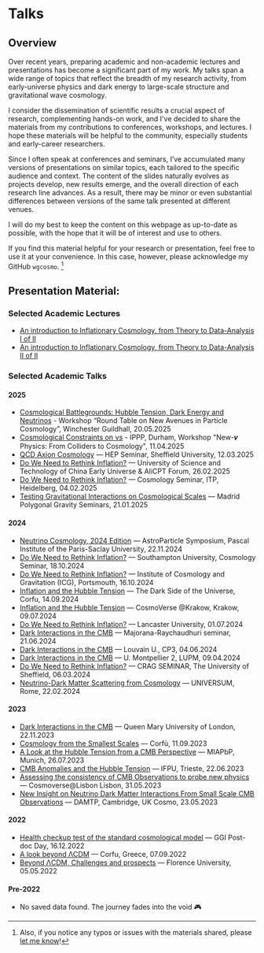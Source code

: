 # Talks

## Overview

Over recent years, preparing academic and non-academic lectures and presentations has become a significant part of my work. My talks span a wide range of topics that reflect the breadth of my research activity, from early-universe physics and dark energy to large-scale structure and gravitational wave cosmology. 

I consider the dissemination of scientific results a crucial aspect of research, complementing hands-on work, and I've decided to share the materials from my contributions to conferences, workshops, and lectures. I hope these materials will be helpful to the community, especially students and early-career researchers.

Since I often speak at conferences and seminars, I’ve accumulated many versions of presentations on similar topics, each tailored to the specific audience and context.  The content of the slides naturally evolves as projects develop, new results emerge, and the overall direction of each research line advances. As a result, there may be minor or even substantial differences between versions of the same talk presented at different venues. 

I will do my best to keep the content on this webpage as up-to-date as possible, with the hope that it will be of interest and use to others. 

If you find this material helpful for your research or presentation, feel free to use it at your convenience. In this case, however, please acknowledge my GitHub `wgcosmo`. [^1]


## Presentation Material:

### Selected Academic Lectures 

- [An introduction to Inflationary Cosmology, from Theory to Data-Analysis I of II](https://drive.google.com/file/d/1u5bNgpo2clXl7S0-aF9nXL0ctW4TkxKp/view?usp=sharing)
- [An introduction to Inflationary Cosmology, from Theory to Data-Analysis II of II](https://drive.google.com/file/d/1IWKukS9ABp5dQawW6Quns62nfTrnE73C/view?usp=sharing)

### Selected Academic Talks

#### 2025
- [Cosmological Battlegrounds: Hubble Tension, Dark Energy and Neutrinos](https://drive.google.com/file/d/1Z8eMsvegpmKrBYTFTnTYcbEJy11T2Z28/view?usp=sharing) - Workshop “Round Table on New Avenues in Particle Cosmology”, Winchester Guildhall, 20.05.2025
- [Cosmological Constraints on νs](https://drive.google.com/file/d/1F93A-zmsk_D7rlQowOoNFb_wWdlRWhLc/view?usp=sharing) - IPPP, Durham, Workshop "New-𝝂 Physics: From Colliders to Cosmology", 11.04.2025
- [QCD Axion Cosmology](https://drive.google.com/file/d/1tCi5GpO66xBulDSWU-1fj7rsx411FRmv/view?usp=sharing) — HEP Seminar, Sheffield University, 12.03.2025
- [Do We Need to Rethink Inflation?](https://drive.google.com/file/d/1Q2NXTrs306fSUHFEnul7Fe034DLnt_kC/view?usp=sharing) — University of Science and Technology of China Early Universe & AliCPT Forum, 26.02.2025
- [Do We Need to Rethink Inflation?](https://drive.google.com/file/d/1gdMQqJAt4vzHqNVCyderIu3zM-XtNc7V/view?usp=sharing) — Cosmology Seminar, ITP, Heidelberg, 04.02.2025
- [Testing Gravitational Interactions on Cosmological Scales](https://drive.google.com/file/d/1XXV68RewMk2tsLwlHIqFXqsJpXCAcVO9/view?usp=sharing) — Madrid Polygonal Gravity Seminars, 21.01.2025

#### 2024
- [Neutrino Cosmology, 2024 Edition](https://drive.google.com/file/d/10QoWwDYoM8zw3uhRJF0DrF8GpPkReum4/view?usp=sharing) — AstroParticle Symposium, Pascal Institute of the Paris-Saclay University, 22.11.2024
- [Do We Need to Rethink Inflation?](https://drive.google.com/file/d/12BG-g-eiKjEKK7wSXszZ7nz51lH2Dy2o/view?usp=sharing) — Southampton University, Cosmology Seminar, 18.10.2024 
- [Do We Need to Rethink Inflation?](https://drive.google.com/file/d/1pAbOdoKwdYV16IeKEH9CV99A_0SAXaNh/view?usp=sharing) — Institute of Cosmology and Gravitation (ICG), Portsmouth, 16.10.2024
- [Inflation and the Hubble Tension](https://drive.google.com/file/d/1lwm8roxUppBQA_7WVeBG0NC_8uNsHfnF/view?usp=sharing) — The Dark Side of the Universe, Corfu, 14.09.2024
- [Inflation and the Hubble Tension](https://drive.google.com/file/d/1cTAh8JM4hnSjScg9Xqa1WTyCCbtiqEHk/view?usp=sharing) — CosmoVerse @Krakow, Krakow, 09.07.2024
- [Do We Need to Rethink Inflation?](https://drive.google.com/file/d/1sPC8-B18Dtu9cCyfmlSWZozmdjUXGvJt/view?usp=sharing) — Lancaster University, 01.07.2024
- [Dark Interactions in the CMB](https://drive.google.com/file/d/1SPDxPVgijrKqpF34r0cqAVrPQBP9KtvV/view?usp=sharing) — Majorana-Raychaudhuri seminar, 21.06.2024
- [Dark Interactions in the CMB](https://drive.google.com/file/d/1MGGhDC6re5d2ltCfapwgDnLEnWaJehj9/view?usp=sharing) — Louvain U., CP3, 04.06.2024
- [Dark Interactions in the CMB](https://drive.google.com/file/d/1AOgie39FC-7_vAWIMxYdD45B0NYtWDTi/view?usp=sharing) — U. Montpellier 2, LUPM, 09.04.2024 
- [Do We Need to Rethink Inflation?](https://drive.google.com/file/d/1txOUw6QbbowAD98o_0BdyYjH-C1uyjJJ/view?usp=sharing) — CRAG SEMINAR, The University of Sheffield, 06.03.2024
- [Neutrino-Dark Matter Scattering from Cosmology](https://drive.google.com/file/d/1BSMJWazvUCSe31DZ2seQJx1qDfT-bD5M/view?usp=sharing) — UNIVERSUM, Rome, 22.02.2024

#### 2023 
- [Dark Interactions in the CMB](https://drive.google.com/file/d/10riP-KB8GV10CMYlABmmXGwHV40d5ads/view?usp=sharing) — Queen Mary University of London, 22.11.2023 
- [Cosmology from the Smallest Scales](https://drive.google.com/file/d/1-0-kjdvXkuBjpJho32BIcrNI1oSyu6zn/view?usp=sharing) — Corfù, 11.09.2023
- [A Look at the Hubble Tension from a CMB Perspective](https://drive.google.com/file/d/1Xsn_0eL_NFOfYrgOZUvUyg46iVuwLRBW/view?usp=sharing) — MIAPbP, Munich, 26.07.2023
- [CMB Anomalies and the Hubble Tension](https://drive.google.com/file/d/1aNP-X-u7977RyuAphKWDS5laI6RxNb2g/view?usp=sharing) — IFPU, Trieste, 22.06.2023
- [Assessing the consistency of CMB Observations to probe new physics](https://drive.google.com/file/d/1xkT9vfPZNr7PneNneQgL32uEsCaIhjYh/view?usp=sharing) — Cosmoverse@Lisbon Lisbon, 31.05.2023
- [New Insight on Neutrino Dark Matter Interactions From Small Scale CMB Observations](https://drive.google.com/file/d/1v6YJyOaK1XdIPg-TkGPsYWUAgdH9JrRJ/view?usp=sharing) — DAMTP, Cambridge, UK Cosmo, 23.05.2023

#### 2022
- [Health checkup test of the standard cosmological model](https://drive.google.com/file/d/1W9rISez6dq0ZWTI3n0zVmJNOFYFdzM96/view?usp=sharing) — GGI Post-doc Day, 16.12.2022
- [A look beyond ΛCDM](https://drive.google.com/file/d/1JIVoC3d7M-a_1eeV_tI5OZL-Pch5amyJ/view?usp=sharing) — Corfu, Greece, 07.09.2022
- [Beyond ΛCDM, Challenges and prospects](https://drive.google.com/file/d/1fwquDv1FoGYiSljiFCQIxbCpEH8tEGrP/view?usp=sharing)  — Florence University, 05.05.2022

#### Pre-2022
- No saved data found. The journey fades into the void 🎮

[^1]: Also, if you notice any typos or issues with the materials shared, please [let me know](mailto:w.giare@sheffield.ac.uk)!
